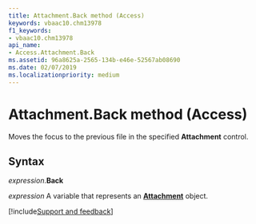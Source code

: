 ```yaml
---
title: Attachment.Back method (Access)
keywords: vbaac10.chm13978
f1_keywords:
- vbaac10.chm13978
api_name:
- Access.Attachment.Back
ms.assetid: 96a8625a-2565-134b-e46e-52567ab08690
ms.date: 02/07/2019
ms.localizationpriority: medium
---
```



# Attachment.Back method (Access)

Moves the focus to the previous file in the specified **Attachment** control.


## Syntax

_expression_.**Back**

_expression_ A variable that represents an **[Attachment](Access.Attachment.md)** object.




[!include[Support and feedback](~/includes/feedback-boilerplate.md)]